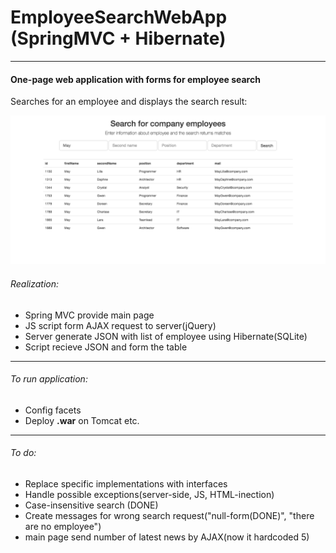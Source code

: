 # EmployeeSearchWebApp (SpringMVC + Hibernate)
______________________________________________
#### One-page web application with forms for employee search
Searches for an employee and displays the search result:

![Screenshot](EmployeeSearchWebApp.png)

###### Realization:
* Spring MVC provide main page
* JS script form AJAX request to server(jQuery)
* Server generate JSON with list of employee
using Hibernate(SQLite)
* Script recieve JSON and form the table

_______________________________________________
###### To run application:
* Config facets
* Deploy **.war** on Tomcat etc.
_______________________________________________
###### To do:
* Replace specific implementations with interfaces
* Handle possible exceptions(server-side, JS, HTML-inection)
* Case-insensitive search (DONE)
* Create messages for wrong search request("null-form(DONE)", "there are no employee")
* main page send number of latest news by AJAX(now it hardcoded 5)

